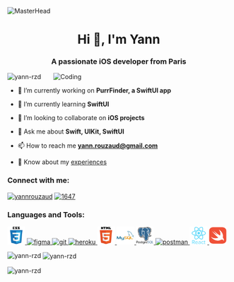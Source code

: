 ![MasterHead](https://api.conceptinfoway.net/wp-content/uploads/2017/06/iOS_app_development-1.jpg)
<h1 align="center">Hi 👋, I'm Yann</h1>
<h3 align="center">A passionate iOS developer from Paris</h3>
<img align="right" alt="Coding", width="400" src="https://www.lambdatest.com/resources/images/news24.gif">

<p align="left"> <img src="https://komarev.com/ghpvc/?username=yann-rzd&label=Profile%20views&color=0e75b6&style=flat" alt="yann-rzd" /> </p>

- 🔭 I’m currently working on **PurrFinder, a SwiftUI app**

- 🌱 I’m currently learning **SwiftUI**

- 👯 I’m looking to collaborate on **iOS projects**

- 💬 Ask me about **Swift, UIKit, SwiftUI**

- 📫 How to reach me **yann.rouzaud@gmail.com**

- 📄 Know about my [experiences](https://drive.google.com/file/d/1dkOapZN0RYJJtGW8-FsfZmDihCsY5Ft2/view?usp=sharing)

<h3 align="left">Connect with me:</h3>
<p align="left">
<a href="https://linkedin.com/in/yannrouzaud" target="blank"><img align="center" src="https://raw.githubusercontent.com/rahuldkjain/github-profile-readme-generator/master/src/images/icons/Social/linked-in-alt.svg" alt="yannrouzaud" height="30" width="40" /></a>
<a href="https://discord.gg/1647" target="blank"><img align="center" src="https://raw.githubusercontent.com/rahuldkjain/github-profile-readme-generator/master/src/images/icons/Social/discord.svg" alt="1647" height="30" width="40" /></a>
</p>

<h3 align="left">Languages and Tools:</h3>
<p align="left"> <a href="https://www.w3schools.com/css/" target="_blank" rel="noreferrer"> <img src="https://raw.githubusercontent.com/devicons/devicon/master/icons/css3/css3-original-wordmark.svg" alt="css3" width="40" height="40"/> </a> <a href="https://www.figma.com/" target="_blank" rel="noreferrer"> <img src="https://www.vectorlogo.zone/logos/figma/figma-icon.svg" alt="figma" width="40" height="40"/> </a> <a href="https://git-scm.com/" target="_blank" rel="noreferrer"> <img src="https://www.vectorlogo.zone/logos/git-scm/git-scm-icon.svg" alt="git" width="40" height="40"/> </a> <a href="https://heroku.com" target="_blank" rel="noreferrer"> <img src="https://www.vectorlogo.zone/logos/heroku/heroku-icon.svg" alt="heroku" width="40" height="40"/> </a> <a href="https://www.w3.org/html/" target="_blank" rel="noreferrer"> <img src="https://raw.githubusercontent.com/devicons/devicon/master/icons/html5/html5-original-wordmark.svg" alt="html5" width="40" height="40"/> </a> <a href="https://www.mysql.com/" target="_blank" rel="noreferrer"> <img src="https://raw.githubusercontent.com/devicons/devicon/master/icons/mysql/mysql-original-wordmark.svg" alt="mysql" width="40" height="40"/> </a> <a href="https://www.postgresql.org" target="_blank" rel="noreferrer"> <img src="https://raw.githubusercontent.com/devicons/devicon/master/icons/postgresql/postgresql-original-wordmark.svg" alt="postgresql" width="40" height="40"/> </a> <a href="https://postman.com" target="_blank" rel="noreferrer"> <img src="https://www.vectorlogo.zone/logos/getpostman/getpostman-icon.svg" alt="postman" width="40" height="40"/> </a> <a href="https://reactjs.org/" target="_blank" rel="noreferrer"> <img src="https://raw.githubusercontent.com/devicons/devicon/master/icons/react/react-original-wordmark.svg" alt="react" width="40" height="40"/> </a> <a href="https://developer.apple.com/swift/" target="_blank" rel="noreferrer"> <img src="https://raw.githubusercontent.com/devicons/devicon/master/icons/swift/swift-original.svg" alt="swift" width="40" height="40"/> </a> </p>

<p><img align="left" src="https://github-readme-stats.vercel.app/api/top-langs?username=yann-rzd&show_icons=true&locale=en&layout=compact" alt="yann-rzd" /></p>

<p>&nbsp;<img align="center" src="https://github-readme-stats.vercel.app/api?username=yann-rzd&show_icons=true&locale=en" alt="yann-rzd" /></p>

<p><img align="center" src="https://github-readme-streak-stats.herokuapp.com/?user=yann-rzd&" alt="yann-rzd" /></p>
